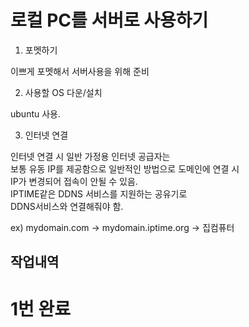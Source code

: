 # 로컬 PC를 서버로 사용하기

1. 포멧하기

이쁘게 포멧해서 서버사용을 위해 준비

2. 사용할 OS 다운/설치

ubuntu 사용.

3. 인터넷 연결

인터넷 연결 시 일반 가정용 인터넷 공급자는  
보통 유동 IP를 제공함으로 일반적인 방법으로 도메인에 연결 시  
IP가 변경되어 접속이 안될 수 있음.  
IPTIME같은 DDNS 서비스를 지원하는 공유기로  
DDNS서비스와 연결해줘야 함.

ex) mydomain.com -> mydomain.iptime.org -> 집컴퓨터

## 작업내역

# 1번 완료